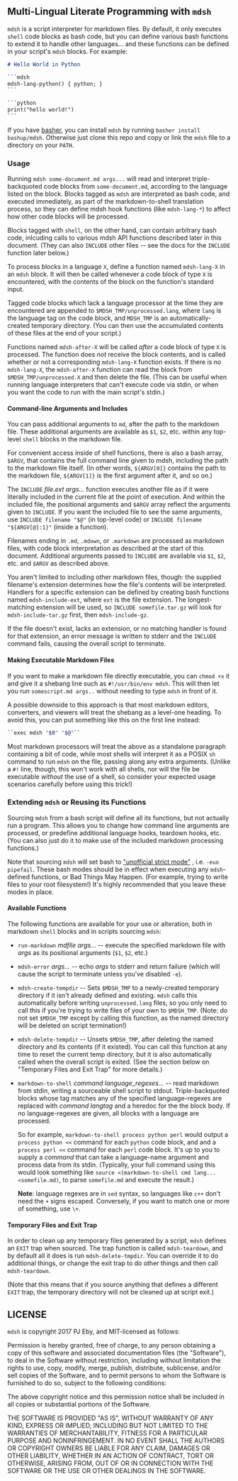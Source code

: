 ## Multi-Lingual Literate Programming with `mdsh`

`mdsh` is a script interpreter for markdown files.  By default, it only executes `shell` code blocks as bash code, but you can define various bash functions to extend it to handle other languages...  and these functions can be defined in your script's  `mdsh` blocks.  For example:

~~~markdown
# Hello World in Python

​```mdsh
mdsh-lang-python() { python; }
​```

​```python
print("hello world!")
​```
~~~

If you have [basher](https://github.com/basherpm/basher), you can install `mdsh` by running `basher install bashup/mdsh`.  Otherwise just clone this repo and copy or link the `mdsh` file to a directory on your `PATH`.

### Usage

Running `mdsh some-document.md args...` will read and interpret triple-backquoted code blocks from `some-document.md`, according to the language listed on the block.  Blocks tagged as `mdsh` are interpreted as bash code, and executed immediately, as part of the markdown-to-shell translation process, so they can define mdsh hook functions (like `mdsh-lang-*`) to affect how other code blocks will be processed.

Blocks tagged with `shell`, on the other hand, can contain arbitrary bash code, inlcuding calls to various mdsh API functions described later in this document.  (They can also `INCLUDE` other files -- see the docs for the `INCLUDE` function later below.)

To process blocks in a language `X`, define a function named `mdsh-lang-X` in an `mdsh` block.  It will then be called whenever a code block of  type `X` is encountered, with the contents of the block on the function's standard input.

Tagged code blocks which lack a language processor at the time they are encountered are appended to `$MDSH_TMP/unprocessed.lang`, where `lang` is the language tag on the code block, and `MDSH_TMP` is an automatically-created temporary directory.  (You can then use the accumulated contents of these files at the end of your script.)

Functions named `mdsh-after-X` will be called *after* a code block of  type `X` is processed.  The function does *not* receive the block contents, and is called whether or not a corresponding  `mdsh-lang-X` function exists.  If there is no `mdsh-lang-X`, the `mdsh-after-X` function can read the block from `$MDSH_TMP/unprocessed.X` and then delete the file.  (This can be useful when running language interpreters that can't execute code via stdin, or when you want the code to run with the main script's stdin.)

#### Command-line Arguments and Includes

You can pass additional arguments to `md`, after the path to the markdown file.  These additional arguments are available as `$1`, `$2`, etc. within any top-level `shell` blocks in the markdown file.

For convenient access inside of shell functions, there is also a bash array, `$ARGV`, that contains the full command line given to mdsh, including the path to the markdown file itself.  (In other words, `${ARGV[0]}` contains the path to the markdown file, `${ARGV[1]}` is the first argument after it, and so on.)

The `INCLUDE` *file.ext args...* function executes another file as if it were literally included in the current file at the point of execution.  And within the included file, the positional arguments and `$ARGV`  array reflect the arguments given to `INCLUDE`.  If you want the included file to see the same arguments, use `INCLUDE filename "$@"` (in top-level code) or `INCLUDE filename "${ARGV[@]:1}"` (inside a function).

Filenames ending in `.md`, `.mdown`, or `.markdown` are processed as markdown files, with code block interpretation as described at the start of this document.  Additional arguments passed to `INCLUDE` are available via `$1`, `$2`, etc. and `$ARGV` as described above.

You aren't limited to including other markdown files, though: the supplied filename's extension determines how the file's contents will be interpreted.  Handlers for a specific extension can be defined by creating bash functions named `mdsh-include-ext`, where `ext` is the file extension.  The longest-matching extension will be used, so `INCLUDE somefile.tar.gz` will look for `mdsh-include-tar.gz` first, then `mdsh-include-gz`.

If the file doesn't exist, lacks an extension, or no matching handler is found for that extension, an error message is written to stderr and the `INCLUDE` command fails, causing the overall script to terminate.

#### Making Executable Markdown Files

If you want to make a markdown file directly executable, you can `chmod +x` it and give it a shebang line such as `#!/usr/bin/env mdsh`.  This will then let you run `somescript.md args..` without needing to type `mdsh` in front of it.

A possible downside to this approach is that most markdown editors, converters, and viewers will treat the shebang as a level-one heading.  To avoid this, you can put something like this on the first line instead:

```sh
``exec mdsh "$0" "$@"``
```

Most markdown processors will treat the above as a standalone paragraph containing a bit of code, while most shells will interpret it as a POSIX `sh` command to run `mdsh` on the file, passing along any extra arguments.  (Unlike a `#!`  line, though, this won't work with all shells, nor will the file be executable *without* the use of a shell, so consider your expected usage scenarios carefully before using this trick!)

### Extending `mdsh` or Reusing its Functions

Sourcing `mdsh` from a bash script will define all its functions, but not actually run a program.  This allows you to change how command line arguments are processed, or predefine additional language hooks, teardown hooks, etc.   (You can also just do it to make use of the included markdown processing functions.)

Note that sourcing `mdsh` will set bash to  ["unofficial strict mode"](http://redsymbol.net/articles/unofficial-bash-strict-mode/) , i.e. `-euo pipefail`.  These bash modes should be in effect when executing any `mdsh`-defined functions, or Bad Things May Happen.  (For example, trying to write files to your root filesystem!)  It's highly recommended that you leave these modes in place.

#### Available Functions

The following functions are available for your use or alteration, both in markdown `shell` blocks and in scripts sourcing `mdsh`:

* `run-markdown` *mdfile args...* -- execute the specified markdown file with *args* as its positional arguments (`$1`,  `$2`, etc.)
* `mdsh-error` *args...* -- echo *args* to stderr and return failure (which will cause the script to terminate unless you've disabled `-e`).
* `mdsh-create-tempdir` -- Sets `$MDSH_TMP` to a newly-created temporary directory if it isn't already defined and existing.  `mdsh` calls this automatically before writing `unprocessed.lang` files, so you only need to call this if you're trying to write files of your own to `$MDSH_TMP`.  (Note: do not set `$MDSH_TMP` except by calling this function, as the named directory will be deleted on script termination!)
* `mdsh-delete-tempdir` -- Unsets `$MDSH_TMP`, after deleting the named directory and its contents (if it existed).  You can call this function at any time to reset the current temp directory, but it is also automatically called when the overall script is exited.  (See the section below on "Temporary Files and Exit Trap" for more details.)


* `markdown-to-shell` *command language_regexes...* -- read markdown from stdin, writing a sourceable shell script to stdout.  Triple-backquoted blocks whose tag matches any of the specified language-regexes are replaced with *command langtag* and a heredoc for the the block body. If no language-regexes are given, all blocks with a language are processed.

  So for example, `markdown-to-shell process python perl` would output a `process python <<` command for each `python` code block, and and a `process perl <<` command for each `perl` code block.  It's up to you to supply a *command* that can take a language-name argument and process data from its stdin.  (Typically, your full command using this would look something like `source <(markdown-to-shell cmd lang... <somefile.md)`, to parse `somefile.md` and execute the result.)

  **Note**: language regexes are in `sed` syntax, so languages like  `c++` don't need the `+` signs escaped. Conversely, if you want to match one or more of something, use `\+`.

#### Temporary Files and Exit Trap

In order to clean up any temporary files generated by a script, `mdsh` defines an `EXIT` trap when sourced.  The trap function is called `mdsh-teardown`, and by default all it does is run `mdsh-delete-tmpdir`.  You can override it to do additional things, or change the exit trap to do other things and then call `mdsh-teardown`.

(Note that this means that if you source anything that defines a different `EXIT` trap, the temporary directory will not be cleaned up at script exit.)

## LICENSE

`mdsh` is copyright 2017 PJ Eby, and MIT-licensed as follows:

Permission is hereby granted, free of charge, to any person obtaining a copy of this software and associated documentation files (the "Software"), to deal in the Software without restriction, including without limitation the rights to use, copy, modify, merge, publish, distribute, sublicense, and/or sell copies of the Software, and to permit persons to whom the Software is furnished to do so, subject to the following conditions:

The above copyright notice and this permission notice shall be included in all copies or substantial portions of the Software.

THE SOFTWARE IS PROVIDED "AS IS", WITHOUT WARRANTY OF ANY KIND, EXPRESS OR IMPLIED, INCLUDING BUT NOT LIMITED TO THE WARRANTIES OF MERCHANTABILITY, FITNESS FOR A PARTICULAR PURPOSE AND NONINFRINGEMENT. IN NO EVENT SHALL THE AUTHORS OR COPYRIGHT OWNERS BE LIABLE FOR ANY CLAIM, DAMAGES OR OTHER LIABILITY, WHETHER IN AN ACTION OF CONTRACT, TORT OR OTHERWISE, ARISING FROM, OUT OF OR IN CONNECTION WITH THE SOFTWARE OR THE USE OR OTHER DEALINGS IN THE SOFTWARE.


